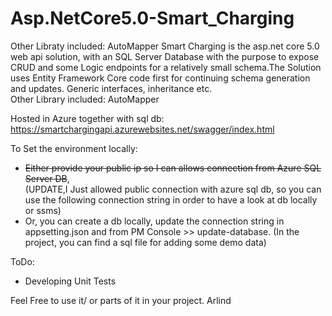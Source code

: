 # Asp.NetCore5.0-Smart_Charging

Other Libraty included: AutoMapper
Smart Charging is the asp.net core 5.0 web api solution, with an SQL Server Database with the purpose to expose CRUD and some Logic endpoints for a relatively small schema.The Solution uses Entity Framework Core code first for continuing schema generation and updates. Generic interfaces, inheritance etc.<br />
Other Library included: AutoMapper

Hosted in Azure together with sql db: https://smartchargingapi.azurewebsites.net/swagger/index.html

To Set the environment locally: 
- ~~Either provide your public ip so I can allows connection from Azure SQL Server DB~~, <br /> 
  (UPDATE,I Just allowed public connection with azure sql db, so you can use the following connection string in order to have a look at db locally or ssms)
- Or, you can create a db locally, update the connection string in appsetting.json and from PM Console >> update-database. (In the project, you can find a sql file for adding       some demo data) 

ToDo: 
- Developing Unit Tests
  
Feel Free to use it/ or parts of it in your project. 
Arlind
